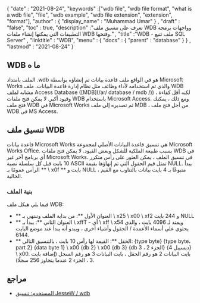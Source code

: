 {
  "date" : "2021-08-24",
  "keywords" :["wdb file", "wdb file format", "what is a wdb file", "file", "wdb example", "wdb file extension", "extension", "format"],
  "author" : {
    "display_name" : "Muhammad Umar"
} ,
  "draft" : "false",
  "toc" : true,
  "description" :"تعرف على تنسيق ملف WDB وواجهات برمجة التطبيقات التي يمكنها إنشاء ملفات WDB وفتحها." ,
  "title" :"WDB - ملف تتبع SQL Server" ,
  "linktitle" : "WDB",
  "menu" : {
    "docs" : {
      "parent" : "database"
}
} ,
  "lastmod" : "2021-08-24"
}

## WDB ما ه
الملف بامتداد .wdb هو في الواقع ملف قاعدة بيانات تم إنشاؤه بواسطة Microsoft Works والذي تم استخدامه لأداء وظائف مثل نظام إدارة قاعدة البيانات. ملف WDB مشابه لملف Access Database ([MDB](/ar/ database / mdb /)) ، لكنه أقل كفاءة وقيود أكبر. لا يمكن فتح ملفات WDB باستخدام Microsoft Access. ومع ذلك ، يمكنك فتح ملف WDB في Microsoft Works ثم تصديره إلى ملف MDB ، من أجل فتح ملف WDB في MS Access.

## تنسيق ملف WDB
قاعدة بيانات Microsoft Works هي تنسيق قاعدة البيانات الأصلي لمجموعة Microsoft Works Office. بسبب طبيعة الملكية للشكل وبعض القيود. لا يمكن فتح ملفات WDB في أي برنامج آخر غير Microsoft Works. في تنسيق الملف ، يمكن العثور على رأس متكرر 10 بايت قبل كل سلسلة نصية ASCII تمثل قيم الحقول التي تم إنهاؤها بقيمة NULL. يبدأ الرأس عمومًا بـ ** \ x0f ** بايت و NULL ، متبوعًا بـ 4 بايت بيانات بالتناوب مع القيم الخالية.

### بنية الملف

فيما يلي هيكل ملف WDB:
- ** العنوان الأول **: من بداية الملف وتنتهي بـ \ x25 \ x00 \ xf2 و 244 بايت NULL
- ** العنوان الثاني **: يبدأ بـ \ xffT - أي \ xff \ x54 ويمتد لـ 4096 بايت ، والذي يحتوي على أسماء الأعمدة / الحقول وأشياء أخرى ، ويبدو أنه يبدأ عند موضع البايت 6144.
- ** الحقل **: القيمة لها رأس 10 بايت ، بالتنسيق التالي: {type byte} {type byte، part 2} {data byte 1} \ x00 {db 2} \ x00 {db 3} {db 3 ، الجزء 2} {ديسيبل 4} \ x00. بايت البيانات 2 هو رقم الحقل ، بايت البيانات 3 هو رقم السجل (إضافة بايت 3 ، الجزء 2 عندما يتجاوز 256 سجلًا).


## مراجع ##

* [المستخدم: تنسيق JesseW / wdb](https://en.wikipedia.org/wiki/User:JesseW/wdb_format)

